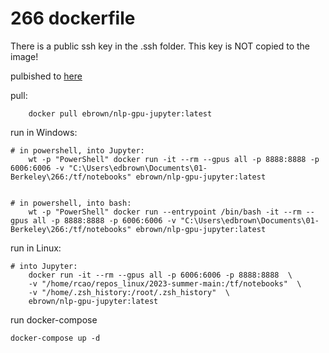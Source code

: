 # 266 dockerfile

There is a public ssh key in the .ssh folder. This key is NOT copied to the image!

pulbished to [here](https://hub.docker.com/r/ebrown/nlp-gpu-jupyter/tags)

pull:

```docker
    docker pull ebrown/nlp-gpu-jupyter:latest
```

run in Windows:

```docker
# in powershell, into Jupyter:
    wt -p "PowerShell" docker run -it --rm --gpus all -p 8888:8888 -p 6006:6006 -v "C:\Users\edbrown\Documents\01-Berkeley\266:/tf/notebooks" ebrown/nlp-gpu-jupyter:latest


# in powershell, into bash:
    wt -p "PowerShell" docker run --entrypoint /bin/bash -it --rm --gpus all -p 8888:8888 -p 6006:6006 -v "C:\Users\edbrown\Documents\01-Berkeley\266:/tf/notebooks" ebrown/nlp-gpu-jupyter:latest
```

run in Linux:

```docker
# into Jupyter:
    docker run -it --rm --gpus all -p 6006:6006 -p 8888:8888  \
    -v "/home/rcao/repos_linux/2023-summer-main:/tf/notebooks"  \
    -v "/home/.zsh_history:/root/.zsh_history"  \
    ebrown/nlp-gpu-jupyter:latest
```

run docker-compose

```docker
docker-compose up -d
```
